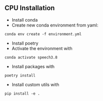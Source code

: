 CPU Installation
----------------
- Install conda
- Create new conda environment from yaml:
```
conda env create -f environment.yml
```
- Install poetry
- Activate the environment with
```
conda activate speech3.8
```
- Install packages with
```
poetry install
```
- Install custom utils with
```
pip install -e .
```
